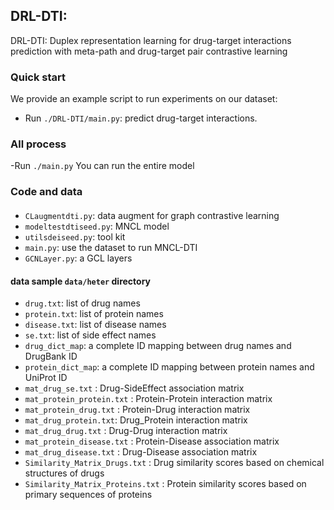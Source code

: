 ## DRL-DTI:
DRL-DTI: Duplex representation learning for drug-target interactions prediction with meta-path and drug-target pair contrastive learning
### Quick start
We provide an example script to run experiments on our dataset: 

- Run `./DRL-DTI/main.py`: predict drug-target interactions. 

### All process
 -Run `./main.py`   You can run the entire model


### Code and data

#### 
- `CLaugmentdti.py`: data augment for graph contrastive learning
- `modeltestdtiseed.py`: MNCL model
- `utilsdeiseed.py`: tool kit
- `main.py`: use the dataset to run MNCL-DTI 
- `GCNLayer.py`: a GCL layers 

#### data sample `data/heter` directory
- `drug.txt`: list of drug names
- `protein.txt`: list of protein names
- `disease.txt`: list of disease names
- `se.txt`: list of side effect names
- `drug_dict_map`: a complete ID mapping between drug names and DrugBank ID
- `protein_dict_map`: a complete ID mapping between protein names and UniProt ID
- `mat_drug_se.txt` 		: Drug-SideEffect association matrix
- `mat_protein_protein.txt` : Protein-Protein interaction matrix
- `mat_protein_drug.txt` 	: Protein-Drug interaction matrix
- `mat_drug_protein.txt`: Drug_Protein interaction matrix
- `mat_drug_drug.txt` 		: Drug-Drug interaction matrix
- `mat_protein_disease.txt` : Protein-Disease association matrix
- `mat_drug_disease.txt` 	: Drug-Disease association matrix
- `Similarity_Matrix_Drugs.txt` 	: Drug similarity scores based on chemical structures of drugs
- `Similarity_Matrix_Proteins.txt` 	: Protein similarity scores based on primary sequences of proteins


